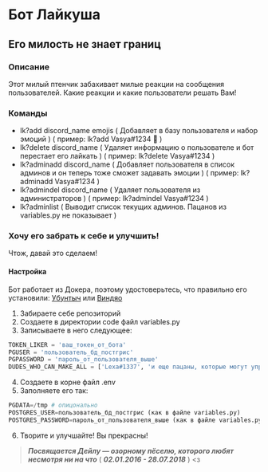# Бот Лайкуша

## Его милость не знает границ

### Описание
Этот милый птенчик забахивает милые реакции на сообщения пользователей.
Какие реакции и какие пользователи решать Вам!

### Команды
+ lk?add discord_name emojis ( Добавляет в базу пользователя и набор эмоций ) ( пример: lk?add Vasya#1234 💩 )
+ lk?delete discord_name ( Удаляет информацию о пользователе и бот перестает его лайкать ) ( пример: lk?delete Vasya#1234 )
+ lk?adminadd discord_name ( Добавляет пользователя в список админов и он теперь тоже сможет задавать эмоции ) ( пример: lk?adminadd Vasya#1234 ) 
+ lk?admindel discord_name ( Удаляет пользователя из администраторов ) ( пример: lk?admindel Vasya#1234 )
+ lk?adminlist ( Выводит список текущих админов. Пацанов из variables.py не показывает )

### Хочу его забрать к себе и улучшить!
Чтож, давай это сделаем!

#### Настройка
Бот работает из Докера, поэтому удостоверьтесь, что правильно его установили: [Убунтыч](https://docs.docker.com/install/linux/docker-ce/ubuntu/) или [Виндяо](https://docs.docker.com/docker-for-windows/install/) 

1. Забираете себе репозиторий
2. Создаете в директории code файл variables.py
3. Записываете в него следующее:
```python
TOKEN_LIKER = 'ваш_токен_от_бота'
PGUSER = 'пользователь_бд_постгрис'
PGPASSWORD = 'пароль_от_пользователя_выше'
DUDES_WHO_CAN_MAKE_ALL = ['Lexa#1337', 'и еще пацаны, которые могут управлять ботом безусловно']
```
4. Создаете в корне файл .env
5. Заполняете его так:
```python
PGDATA=/tmp # опицонально
POSTGRES_USER=пользователь_бд_постгрис (как в файле variables.py)
POSTGRES_PASSWORD=пароль_от_пользователя_выше (как в файле variables.py)
```
6. Творите и улучшайте! Вы прекрасны!

> **_Посвящается Дейлу — озорному пёселю, которого любят несмотря ни на что_**
> ( **_02.01.2016 - 28.07.2018_** ) <з  
